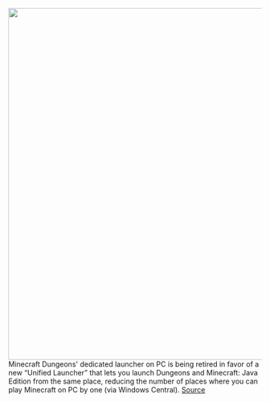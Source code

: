 <img src='https://cdn.vox-cdn.com/thumbor/5ccnG004oNgOgwpsvh5Ym2KOrcE=/0x0:8000x4833/1200x800/filters:focal(3360x1777:4640x3057)/cdn.vox-cdn.com/uploads/chorus_image/image/68692177/Screenshot_Combat_HiRes.0.png' width='700px' /><br/>
Minecraft Dungeons' dedicated launcher on PC is being retired in favor of a new “Unified Launcher” that lets you launch Dungeons and Minecraft: Java Edition from the same place, reducing the number of places where you can play Minecraft on PC by one (via Windows Central).
<a href='https://www.theverge.com/2021/1/19/22239451/minecraft-dungeons-java-edition-unified-launcher-microsoft-mojang'> Source <a/>